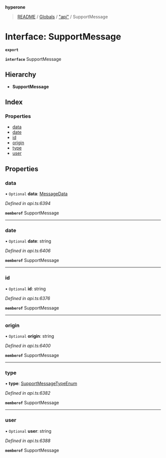 **hyperone**

> [README](../README.md) / [Globals](../globals.md) / ["api"](../modules/_api_.md) / SupportMessage

# Interface: SupportMessage

**`export`** 

**`interface`** SupportMessage

## Hierarchy

* **SupportMessage**

## Index

### Properties

* [data](_api_.supportmessage.md#data)
* [date](_api_.supportmessage.md#date)
* [id](_api_.supportmessage.md#id)
* [origin](_api_.supportmessage.md#origin)
* [type](_api_.supportmessage.md#type)
* [user](_api_.supportmessage.md#user)

## Properties

### data

• `Optional` **data**: [MessageData](_api_.messagedata.md)

*Defined in api.ts:6394*

**`memberof`** SupportMessage

___

### date

• `Optional` **date**: string

*Defined in api.ts:6406*

**`memberof`** SupportMessage

___

### id

• `Optional` **id**: string

*Defined in api.ts:6376*

**`memberof`** SupportMessage

___

### origin

• `Optional` **origin**: string

*Defined in api.ts:6400*

**`memberof`** SupportMessage

___

### type

•  **type**: [SupportMessageTypeEnum](../enums/_api_.supportmessagetypeenum.md)

*Defined in api.ts:6382*

**`memberof`** SupportMessage

___

### user

• `Optional` **user**: string

*Defined in api.ts:6388*

**`memberof`** SupportMessage
